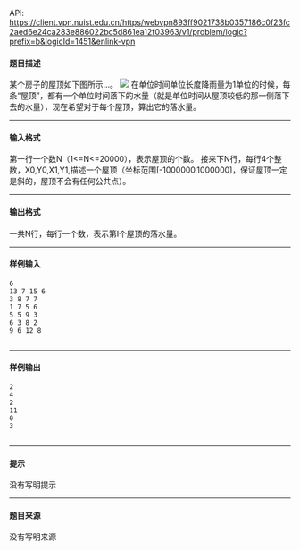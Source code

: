 API: https://client.vpn.nuist.edu.cn/https/webvpn893ff9021738b0357186c0f23fc2aed6e24ca283e886022bc5d861ea12f03963/v1/problem/logic?prefix=b&logicId=1451&enlink-vpn

#### 题目描述

某个房子的屋顶如下图所示…。 ![](../file/1451_0.jpg) 在单位时间单位长度降雨量为1单位的时候，每条“屋顶”，都有一个单位时间落下的水量（就是单位时间从屋顶较低的那一侧落下去的水量），现在希望对于每个屋顶，算出它的落水量。

---

#### 输入格式

第一行一个数N（1<=N<=20000），表示屋顶的个数。 接来下N行，每行4个整数，X0,Y0,X1,Y1,描述一个屋顶（坐标范围\[-1000000,1000000\]，保证屋顶一定是斜的，屋顶不会有任何公共点）。

---

#### 输出格式

一共N行，每行一个数，表示第I个屋顶的落水量。

---

#### 样例输入
```
6
13 7 15 6
3 8 7 7
1 7 5 6
5 5 9 3 
6 3 8 2
9 6 12 8


```

---

#### 样例输出
```
2
4
2
11
0
3


```

---

#### 提示

没有写明提示

---

#### 题目来源

没有写明来源